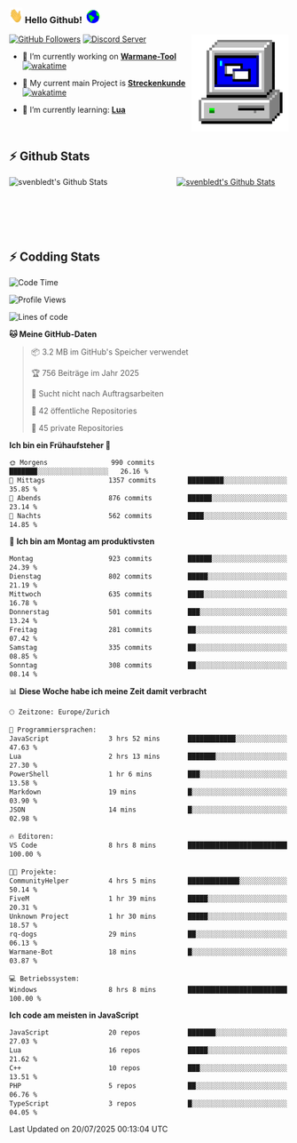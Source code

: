 ### <img src="https://github.com/svenbledt/svenbledt/blob/main/Assets/Hi.gif" height="28" width="24"> **Hello Github!** &nbsp;<img src="https://github.com/svenbledt/svenbledt/blob/main/Assets/Earth.gif" height="24" width="24">
[![GitHub Followers](https://img.shields.io/github/followers/svenbledt?label=Follow&style=flat-squaree&logo=github&labelColor=black&color=black&cacheSeconds=5)](https://github.com/svenbledt)
[![Discord Server](https://img.shields.io/discord/443405445831327754?style=flat-squeree&logo=discord&logoColor=white&label=Trojan%20Rotations%20Server&labelColor=black&color=gray&cacheSeconds=3650)](https://discord.gg/c6GZKjVhxw)
<img align="right" alt="PC GIF" src="https://github.com/svenbledt/svenbledt/blob/main/Assets/PC.gif" width="175" />

<p>

 - 🔭 I’m currently working on **[Warmane-Tool](https://github.com/svenbledt/Warmane-Bot)** [![wakatime](https://wakatime.com/badge/user/eb1cebc0-6a00-4f39-ab37-6770a4331515/project/b1c02622-6489-4920-898c-6e91c5bba727.svg)](https://wakatime.com/badge/user/eb1cebc0-6a00-4f39-ab37-6770a4331515/project/b1c02622-6489-4920-898c-6e91c5bba727)
 - 🔭 My current main Project is **[Streckenkunde](https://github.com/Streckenkunde)** [![wakatime](https://wakatime.com/badge/user/eb1cebc0-6a00-4f39-ab37-6770a4331515/project/8c10f4f0-0d09-4e0e-b526-eec4de9936b6.svg)](https://wakatime.com/badge/user/eb1cebc0-6a00-4f39-ab37-6770a4331515/project/8c10f4f0-0d09-4e0e-b526-eec4de9936b6)

 - 🌱 I’m currently learning: **[Lua](https://www.lua.org/)**
 
</p>

<br>

## :zap: Github Stats

<a href="https://github.com/svenbledt">
  <img align="left" src="https://github-readme-stats.vercel.app/api?username=svenbledt&show_icons=true&title_color=c9d1d9&icon_color=58a6da&text_color=c9d1d9&bg_color=0d1117&hide=issues" alt="svenbledt's Github Stats" width="60%">
 </a>
 <a href="https://github.com/svenbledt">
 <img src="https://github-readme-stats.vercel.app/api/top-langs/?username=svenbledt&show_icons=true&title_color=c9d1d9&icon_color=58a6da&text_color=c9d1d9&bg_color=0d1117" alt="svenbledt's Github Stats" width="35%">
 </a>

<br> <br> <br> <br> 
## :zap: Codding Stats

<!--START_SECTION:waka-->
![Code Time](http://img.shields.io/badge/Code%20Time-729%20hrs%2038%20mins-blue)

![Profile Views](http://img.shields.io/badge/Profilansichten-1-blue)

![Lines of code](https://img.shields.io/badge/Seit%20Hallo%20Welt%20habe%20ich%20geschrieben-30.1%20million%20Codezeilen-blue)

**🐱 Meine GitHub-Daten** 

> 📦 3.2 MB im GitHub's Speicher verwendet 
 > 
> 🏆 756 Beiträge im Jahr 2025
 > 
> 🚫 Sucht nicht nach Auftragsarbeiten
 > 
> 📜 42 öffentliche Repositories 
 > 
> 🔑 45 private Repositories 
 > 
**Ich bin ein Frühaufsteher 🐤** 

```text
🌞 Morgens                990 commits         ███████░░░░░░░░░░░░░░░░░░   26.16 % 
🌆 Mittags                1357 commits        █████████░░░░░░░░░░░░░░░░   35.85 % 
🌃 Abends                 876 commits         ██████░░░░░░░░░░░░░░░░░░░   23.14 % 
🌙 Nachts                 562 commits         ████░░░░░░░░░░░░░░░░░░░░░   14.85 % 
```
📅 **Ich bin am Montag am produktivsten** 

```text
Montag                   923 commits         ██████░░░░░░░░░░░░░░░░░░░   24.39 % 
Dienstag                 802 commits         █████░░░░░░░░░░░░░░░░░░░░   21.19 % 
Mittwoch                 635 commits         ████░░░░░░░░░░░░░░░░░░░░░   16.78 % 
Donnerstag               501 commits         ███░░░░░░░░░░░░░░░░░░░░░░   13.24 % 
Freitag                  281 commits         ██░░░░░░░░░░░░░░░░░░░░░░░   07.42 % 
Samstag                  335 commits         ██░░░░░░░░░░░░░░░░░░░░░░░   08.85 % 
Sonntag                  308 commits         ██░░░░░░░░░░░░░░░░░░░░░░░   08.14 % 
```


📊 **Diese Woche habe ich meine Zeit damit verbracht** 

```text
🕑︎ Zeitzone: Europe/Zurich

💬 Programmiersprachen: 
JavaScript               3 hrs 52 mins       ████████████░░░░░░░░░░░░░   47.63 % 
Lua                      2 hrs 13 mins       ███████░░░░░░░░░░░░░░░░░░   27.30 % 
PowerShell               1 hr 6 mins         ███░░░░░░░░░░░░░░░░░░░░░░   13.58 % 
Markdown                 19 mins             █░░░░░░░░░░░░░░░░░░░░░░░░   03.90 % 
JSON                     14 mins             █░░░░░░░░░░░░░░░░░░░░░░░░   02.98 % 

🔥 Editoren: 
VS Code                  8 hrs 8 mins        █████████████████████████   100.00 % 

🐱‍💻 Projekte: 
CommunityHelper          4 hrs 5 mins        █████████████░░░░░░░░░░░░   50.14 % 
FiveM                    1 hr 39 mins        █████░░░░░░░░░░░░░░░░░░░░   20.31 % 
Unknown Project          1 hr 30 mins        █████░░░░░░░░░░░░░░░░░░░░   18.57 % 
rq-dogs                  29 mins             ██░░░░░░░░░░░░░░░░░░░░░░░   06.13 % 
Warmane-Bot              18 mins             █░░░░░░░░░░░░░░░░░░░░░░░░   03.87 % 

💻 Betriebssystem: 
Windows                  8 hrs 8 mins        █████████████████████████   100.00 % 
```

**Ich code am meisten in JavaScript** 

```text
JavaScript               20 repos            ███████░░░░░░░░░░░░░░░░░░   27.03 % 
Lua                      16 repos            █████░░░░░░░░░░░░░░░░░░░░   21.62 % 
C++                      10 repos            ███░░░░░░░░░░░░░░░░░░░░░░   13.51 % 
PHP                      5 repos             ██░░░░░░░░░░░░░░░░░░░░░░░   06.76 % 
TypeScript               3 repos             █░░░░░░░░░░░░░░░░░░░░░░░░   04.05 % 
```




 Last Updated on 20/07/2025 00:13:04 UTC
<!--END_SECTION:waka-->

